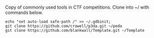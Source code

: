 Copy of commonly used tools in CTF competitions. Clone into ~/ with commands below.

```
echo "set auto-load safe-path /" >> ~/.gdbinit;
git clone https://github.com/crowell/p3da.git ~/peda
git clone https://github.com/blankwall/Template.git ~/Template
```

